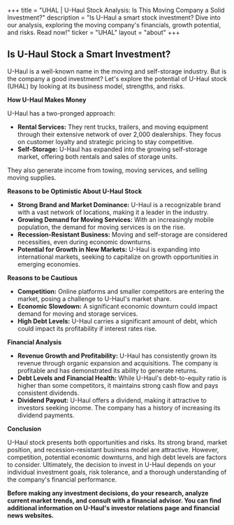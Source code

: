 +++
title = "UHAL |  U-Haul Stock Analysis: Is This Moving Company a Solid Investment?"
description = "Is U-Haul a smart stock investment? Dive into our analysis, exploring the moving company's financials, growth potential, and risks.  Read now!"
ticker = "UHAL"
layout = "about"
+++

        


## Is U-Haul Stock a Smart Investment? 

U-Haul is a well-known name in the moving and self-storage industry. But is the company a good investment? Let's explore the potential of U-Haul stock (UHAL) by looking at its business model, strengths, and risks.

**How U-Haul Makes Money**

U-Haul has a two-pronged approach:

* **Rental Services:** They rent trucks, trailers, and moving equipment through their extensive network of over 2,000 dealerships.  They focus on customer loyalty and strategic pricing to stay competitive.
* **Self-Storage:** U-Haul has expanded into the growing self-storage market, offering both rentals and sales of storage units.

They also generate income from towing, moving services, and selling moving supplies.

**Reasons to be Optimistic About U-Haul Stock**

* **Strong Brand and Market Dominance:** U-Haul is a recognizable brand with a vast network of locations, making it a leader in the industry.
* **Growing Demand for Moving Services:**  With an increasingly mobile population, the demand for moving services is on the rise. 
* **Recession-Resistant Business:**  Moving and self-storage are considered necessities, even during economic downturns. 
* **Potential for Growth in New Markets:** U-Haul is expanding into international markets, seeking to capitalize on growth opportunities in emerging economies.

**Reasons to be Cautious**

* **Competition:** Online platforms and smaller competitors are entering the market, posing a challenge to U-Haul's market share.
* **Economic Slowdown:** A significant economic downturn could impact demand for moving and storage services.
* **High Debt Levels:** U-Haul carries a significant amount of debt, which could impact its profitability if interest rates rise.

**Financial Analysis**

* **Revenue Growth and Profitability:** U-Haul has consistently grown its revenue through organic expansion and acquisitions. The company is profitable and has demonstrated its ability to generate returns.
* **Debt Levels and Financial Health:**  While U-Haul's debt-to-equity ratio is higher than some competitors, it maintains strong cash flow and pays consistent dividends.
* **Dividend Payout:** U-Haul offers a dividend, making it attractive to investors seeking income. The company has a history of increasing its dividend payments.

**Conclusion**

U-Haul stock presents both opportunities and risks. Its strong brand, market position, and recession-resistant business model are attractive. However, competition, potential economic downturns, and high debt levels are factors to consider. Ultimately, the decision to invest in U-Haul depends on your individual investment goals, risk tolerance, and a thorough understanding of the company's financial performance.

**Before making any investment decisions, do your research, analyze current market trends, and consult with a financial advisor. You can find additional information on U-Haul's investor relations page and financial news websites.** 

        